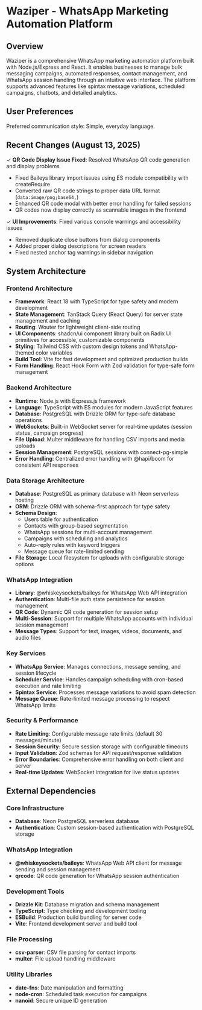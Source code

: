 # Waziper - WhatsApp Marketing Automation Platform

## Overview

Waziper is a comprehensive WhatsApp marketing automation platform built with Node.js/Express and React. It enables businesses to manage bulk messaging campaigns, automated responses, contact management, and WhatsApp session handling through an intuitive web interface. The platform supports advanced features like spintax message variations, scheduled campaigns, chatbots, and detailed analytics.

## User Preferences

Preferred communication style: Simple, everyday language.

## Recent Changes (August 13, 2025)

✓ **QR Code Display Issue Fixed**: Resolved WhatsApp QR code generation and display problems
  - Fixed Baileys library import issues using ES module compatibility with createRequire
  - Converted raw QR code strings to proper data URL format (`data:image/png;base64,`)
  - Enhanced QR code modal with better error handling for failed sessions
  - QR codes now display correctly as scannable images in the frontend
  
✓ **UI Improvements**: Fixed various console warnings and accessibility issues
  - Removed duplicate close buttons from dialog components
  - Added proper dialog descriptions for screen readers
  - Fixed nested anchor tag warnings in sidebar navigation

## System Architecture

### Frontend Architecture
- **Framework**: React 18 with TypeScript for type safety and modern development
- **State Management**: TanStack Query (React Query) for server state management and caching
- **Routing**: Wouter for lightweight client-side routing
- **UI Components**: shadcn/ui component library built on Radix UI primitives for accessible, customizable components
- **Styling**: Tailwind CSS with custom design tokens and WhatsApp-themed color variables
- **Build Tool**: Vite for fast development and optimized production builds
- **Form Handling**: React Hook Form with Zod validation for type-safe form management

### Backend Architecture
- **Runtime**: Node.js with Express.js framework
- **Language**: TypeScript with ES modules for modern JavaScript features
- **Database**: PostgreSQL with Drizzle ORM for type-safe database operations
- **WebSockets**: Built-in WebSocket server for real-time updates (session status, campaign progress)
- **File Upload**: Multer middleware for handling CSV imports and media uploads
- **Session Management**: PostgreSQL sessions with connect-pg-simple
- **Error Handling**: Centralized error handling with @hapi/boom for consistent API responses

### Data Storage Architecture
- **Database**: PostgreSQL as primary database with Neon serverless hosting
- **ORM**: Drizzle ORM with schema-first approach for type safety
- **Schema Design**: 
  - Users table for authentication
  - Contacts with group-based segmentation
  - WhatsApp sessions for multi-account management
  - Campaigns with scheduling and analytics
  - Auto-reply rules with keyword triggers
  - Message queue for rate-limited sending
- **File Storage**: Local filesystem for uploads with configurable storage options

### WhatsApp Integration
- **Library**: @whiskeysockets/baileys for WhatsApp Web API integration
- **Authentication**: Multi-file auth state persistence for session management
- **QR Code**: Dynamic QR code generation for session setup
- **Multi-Session**: Support for multiple WhatsApp accounts with individual session management
- **Message Types**: Support for text, images, videos, documents, and audio files

### Key Services
- **WhatsApp Service**: Manages connections, message sending, and session lifecycle
- **Scheduler Service**: Handles campaign scheduling with cron-based execution and rate limiting
- **Spintax Service**: Processes message variations to avoid spam detection
- **Message Queue**: Rate-limited message processing to respect WhatsApp limits

### Security & Performance
- **Rate Limiting**: Configurable message rate limits (default 30 messages/minute)
- **Session Security**: Secure session storage with configurable timeouts
- **Input Validation**: Zod schemas for API request/response validation
- **Error Boundaries**: Comprehensive error handling on both client and server
- **Real-time Updates**: WebSocket integration for live status updates

## External Dependencies

### Core Infrastructure
- **Database**: Neon PostgreSQL serverless database
- **Authentication**: Custom session-based authentication with PostgreSQL storage

### WhatsApp Integration
- **@whiskeysockets/baileys**: WhatsApp Web API client for message sending and session management
- **qrcode**: QR code generation for WhatsApp session authentication

### Development Tools
- **Drizzle Kit**: Database migration and schema management
- **TypeScript**: Type checking and development tooling
- **ESBuild**: Production build bundling for server code
- **Vite**: Frontend development server and build tool

### File Processing
- **csv-parser**: CSV file parsing for contact imports
- **multer**: File upload handling middleware

### Utility Libraries
- **date-fns**: Date manipulation and formatting
- **node-cron**: Scheduled task execution for campaigns
- **nanoid**: Secure unique ID generation